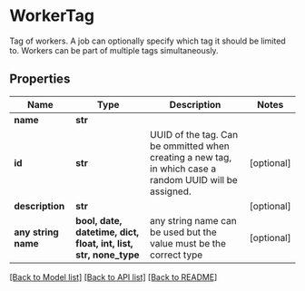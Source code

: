 # WorkerTag

Tag of workers. A job can optionally specify which tag it should be limited to. Workers can be part of multiple tags simultaneously. 

## Properties
Name | Type | Description | Notes
------------ | ------------- | ------------- | -------------
**name** | **str** |  | 
**id** | **str** | UUID of the tag. Can be ommitted when creating a new tag, in which case a random UUID will be assigned.  | [optional] 
**description** | **str** |  | [optional] 
**any string name** | **bool, date, datetime, dict, float, int, list, str, none_type** | any string name can be used but the value must be the correct type | [optional]

[[Back to Model list]](../README.md#documentation-for-models) [[Back to API list]](../README.md#documentation-for-api-endpoints) [[Back to README]](../README.md)


